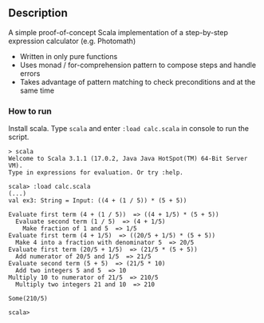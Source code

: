 ## Description

A simple proof-of-concept Scala implementation of a step-by-step expression calculator (e.g. Photomath)
- Written in only pure functions
- Uses monad / for-comprehension pattern to compose steps and handle errors
- Takes advantage of pattern matching to check preconditions and at the same time

### How to run
Install scala. Type `scala` and enter `:load calc.scala` in console to run the script.
```
> scala
Welcome to Scala 3.1.1 (17.0.2, Java Java HotSpot(TM) 64-Bit Server VM).
Type in expressions for evaluation. Or try :help.

scala> :load calc.scala
(...)
val ex3: String = Input: ((4 + (1 / 5)) * (5 + 5))

Evaluate first term (4 + (1 / 5))  => ((4 + 1/5) * (5 + 5))
  Evaluate second term (1 / 5)  => (4 + 1/5)
    Make fraction of 1 and 5  => 1/5
Evaluate first term (4 + 1/5)  => ((20/5 + 1/5) * (5 + 5))
  Make 4 into a fraction with denominator 5  => 20/5
Evaluate first term (20/5 + 1/5)  => (21/5 * (5 + 5))
  Add numerator of 20/5 and 1/5  => 21/5
Evaluate second term (5 + 5)  => (21/5 * 10)
  Add two integers 5 and 5  => 10
Multiply 10 to numerator of 21/5  => 210/5
  Multiply two integers 21 and 10  => 210

Some(210/5)

scala> 
```